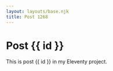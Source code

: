 ```yaml
---
layout: layouts/base.njk
title: Post 1268
---
```


# Post {{ id }}

This is post {{ id }} in my Eleventy project.
